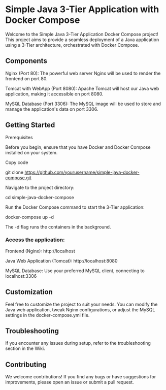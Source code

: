 # Simple Java 3-Tier Application with Docker Compose
Welcome to the Simple Java 3-Tier Application Docker Compose project! This project aims to provide a seamless deployment of a Java application using a 3-Tier architecture, orchestrated with Docker Compose.

## Components
Nginx (Port 80): The powerful web server Nginx will be used to render the frontend on port 80.

Tomcat with WebApp (Port 8080): Apache Tomcat will host our Java web application, making it accessible on port 8080.

MySQL Database (Port 3306): The MySQL image will be used to store and manage the application's data on port 3306.

## Getting Started

Prerequisites

Before you begin, ensure that you have Docker and Docker Compose installed on your system.

Copy code

git clone https://github.com/yourusername/simple-java-docker-compose.git

Navigate to the project directory:

cd simple-java-docker-compose

Run the Docker Compose command to start the 3-Tier application:

docker-compose up -d

The -d flag runs the containers in the background.

### Access the application:

Frontend (Nginx): http://localhost

Java Web Application (Tomcat): http://localhost:8080

MySQL Database: Use your preferred MySQL client, connecting to localhost:3306

## Customization

Feel free to customize the project to suit your needs. You can modify the Java web application, tweak Nginx configurations, or adjust the MySQL settings in the docker-compose.yml file.

## Troubleshooting

If you encounter any issues during setup, refer to the troubleshooting section in the Wiki.

## Contributing
We welcome contributions! If you find any bugs or have suggestions for improvements, please open an issue or submit a pull request.

